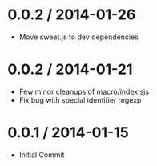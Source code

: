 0.0.2 / 2014-01-26
==================

* Move sweet.js to dev dependencies

0.0.2 / 2014-01-21
==================

* Few minor cleanups of macro/index.sjs
* Fix bug with special identifier regexp

0.0.1 / 2014-01-15
==================

* Initial Commit
